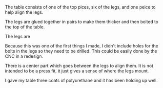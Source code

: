 The table consists of one of the top pices, six of the legs, and one peice to help align the legs.

The legs are glued together in pairs to make them thicker and then bolted to the top of the table.

The legs are 

Because this was one of the first things I made, I didn't include holes for the bolts in the legs so they need to be drilled. This could be easily done by the CNC in a redesign.

There is a center part which goes between the legs to align them. It is not intended to be a press fit, it just gives a sense of where the legs mount.

I gave my table three coats of polyurethane and it has been holding up well.
